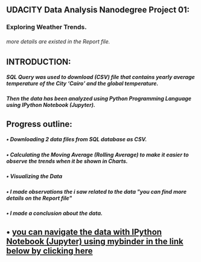## 		UDACITY Data Analysis Nanodegree Project 01:
###       Exploring Weather Trends. 
###### more details are existed in the Report file.
## INTRODUCTION:
##### SQL Query was used to download (CSV) file that contains yearly average temperature of the City ‘Cairo’ and the global temperature. 
##### Then the data has been analyzed using Python Programming Language using IPython Notebook (Jupyter).

## Progress outline: 
##### • Downloading 2 data files from SQL database as CSV.  
##### • Calculating the Moving Average (Rolling Average) to make it easier to observe the trends when it be shown in Charts. 
##### • Visualizing the Data
##### • I made observations the i saw related to the data "you can find more details on the Report file"
##### • I made a conclusion about the data.

## • [you can navigate the data with IPython Notebook (Jupyter) using mybinder in the link below by clicking here](https://mybinder.org/v2/gh/samedhaa/Explore-Weather-Trends-Udacity-Data-Analysis-Nanodegree-Project-01/master)  
